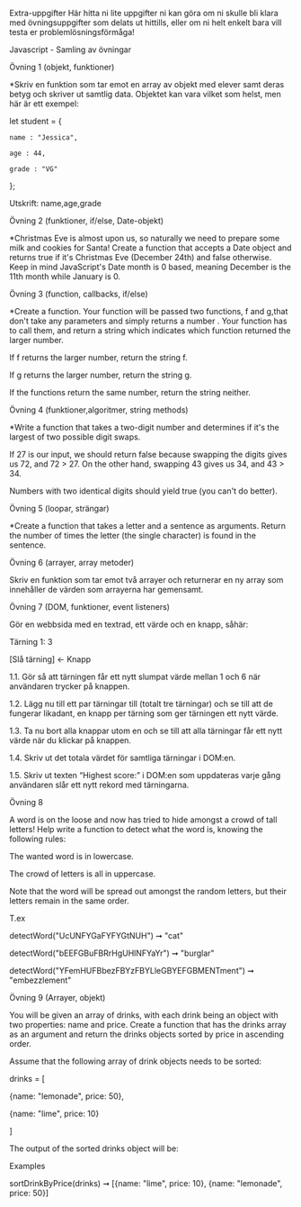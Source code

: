 Extra-uppgifter
Här hitta ni lite uppgifter ni kan göra om ni skulle bli klara med övningsuppgifter som delats ut hittills, eller om ni helt enkelt bara vill testa er problemlösningsförmåga!


Javascript - Samling av övningar


Övning 1 (objekt, funktioner)

*Skriv en funktion som tar emot en array av objekt med elever samt deras betyg och skriver ut samtlig data. Objektet kan vara vilket som helst, men här är ett exempel:

let student = {

    name : "Jessica",

    age : 44,

    grade : "VG"

};


Utskrift: name,age,grade


Övning 2 (funktioner, if/else, Date-objekt)


*Christmas Eve is almost upon us, so naturally we need to prepare some milk and cookies for Santa! Create a function that accepts a Date object and returns true if it's Christmas Eve (December 24th) and false otherwise. Keep in mind JavaScript's Date month is 0 based, meaning December is the 11th month while January is 0.


Övning 3 (function, callbacks, if/else)


*Create a function. Your function will be passed two functions, f and g,that don't take any parameters and simply returns a number . Your function has to call them, and return a string which indicates which function returned the larger number.

If f returns the larger number, return the string f.

If g returns the larger number, return the string g.

If the functions return the same number, return the string neither.


Övning 4 (funktioner,algoritmer, string methods)


*Write a function that takes a two-digit number and determines if it's the largest of two possible digit swaps.

If 27 is our input, we should return false because swapping the digits gives us 72, and 72 > 27. On the other hand, swapping 43 gives us 34, and 43 > 34.

Numbers with two identical digits should yield true (you can't do better).



Övning 5 (loopar, strängar)

*Create a function that takes a letter and a sentence as arguments. Return the number of times the letter (the single character) is found in the sentence.



Övning 6 (arrayer, array metoder)

Skriv en funktion som tar emot två arrayer och returnerar en ny array som innehåller de värden som arrayerna har gemensamt.

Övning 7 (DOM, funktioner, event listeners)

Gör en webbsida med en textrad, ett värde och en knapp, såhär:


Tärning 1: <span id="dice_1">3</span>

[Slå tärning] ← Knapp


1.1. Gör så att tärningen får ett nytt slumpat värde mellan 1 och 6 när användaren trycker på knappen.

1.2. Lägg nu till ett par tärningar till (totalt tre tärningar) och se till att de fungerar likadant, en knapp per tärning som ger tärningen ett nytt värde.

1.3. Ta nu bort alla knappar utom en och se till att alla tärningar får ett nytt värde när du klickar på knappen.

1.4. Skriv ut det totala värdet för samtliga tärningar i DOM:en.

1.5. Skriv ut texten “Highest score:” i DOM:en som uppdateras varje gång användaren slår ett nytt rekord med tärningarna. 


Övning 8


A word is on the loose and now has tried to hide amongst a crowd of tall letters! Help write a function to detect what the word is, knowing the following rules:

The wanted word is in lowercase.

The crowd of letters is all in uppercase.

Note that the word will be spread out amongst the random letters, but their letters remain in the same order.


T.ex

detectWord("UcUNFYGaFYFYGtNUH") ➞ "cat"

detectWord("bEEFGBuFBRrHgUHlNFYaYr") ➞ "burglar"

detectWord("YFemHUFBbezFBYzFBYLleGBYEFGBMENTment") ➞ "embezzlement"



Övning 9 (Arrayer, objekt)


You will be given an array of drinks, with each drink being an object with two properties: name and price. Create a function that has the drinks array as an argument and return the drinks objects sorted by price in ascending order.


Assume that the following array of drink objects needs to be sorted:


drinks = [

  {name: "lemonade", price: 50},

  {name: "lime", price: 10}

]

The output of the sorted drinks object will be:


Examples

sortDrinkByPrice(drinks) ➞ [{name: "lime", price: 10}, {name: "lemonade", price: 50}]

